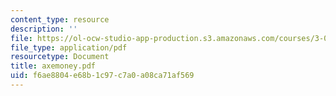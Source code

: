 ```yaml
---
content_type: resource
description: ''
file: https://ol-ocw-studio-app-production.s3.amazonaws.com/courses/3-094-materials-in-human-experience-spring-2004/f6ae8804e68b1c97c7a0a08ca71af569_axemoney.pdf
file_type: application/pdf
resourcetype: Document
title: axemoney.pdf
uid: f6ae8804-e68b-1c97-c7a0-a08ca71af569
---
```

